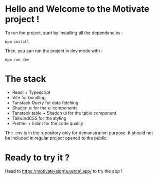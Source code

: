 # Hello and Welcome to the Motivate project !

To run the project, start by installing all the dependencies :

```
npm install
```

Then, you can run the project in dev mode with :

```
npm run dev
```

# The stack

-   React + Typescript
-   Vite for bundling
-   Tanstack Query for data fetching
-   Shadcn ui for the ui components
-   Tanstack table + Shadcn ui for the table component
-   TailwindCSS for the styling
-   Prettier + Eslint for the code quality

The .env is in the repository only for demonstration purpose. It should not be included in regular project opened to the public.

# Ready to try it ?

Head to https://motivate-sigma.vercel.app/ to try the app !
